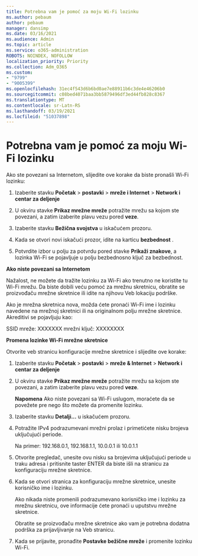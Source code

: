 ```yaml
---
title: Potrebna vam je pomoć za moju Wi-Fi lozinku
ms.author: pebaum
author: pebaum
manager: dansimp
ms.date: 03/16/2021
ms.audience: Admin
ms.topic: article
ms.service: o365-administration
ROBOTS: NOINDEX, NOFOLLOW
localization_priority: Priority
ms.collection: Adm_O365
ms.custom:
- "9799"
- "9005399"
ms.openlocfilehash: 31ec4f543d6b6bd0ae7e88911b6c3de4e46206b0
ms.sourcegitcommit: c08bed4071baa3bb5879496df3ed44fb828c8367
ms.translationtype: MT
ms.contentlocale: sr-Latn-RS
ms.lasthandoff: 03/19/2021
ms.locfileid: "51037898"
---
```

# <a name="need-help-with-my-wi-fi-password"></a>Potrebna vam je pomoć za moju Wi-Fi lozinku

Ako ste povezani sa Internetom, slijedite ove korake da biste pronašli Wi-Fi lozinku:

1. Izaberite stavku **Početak**  >  **postavki**  >  **mreže i Internet**  >  **Network i centar za deljenje**

1. U okviru stavke **Prikaz mrežne mreže** potražite mrežu sa kojom ste povezani, a zatim izaberite plavu vezu pored **veze**.

1. Izaberite stavku **Bežična svojstva** u iskačućem prozoru.

1. Kada se otvori novi iskačući prozor, idite na karticu **bezbednost** .

1. Potvrdite izbor u polju za potvrdu pored stavke **Prikaži znakove**, a lozinka Wi-Fi se pojavljuje u polju bezbednosno ključ za bezbednost.

**Ako niste povezani sa Internetom**

Nažalost, ne možete da tražite lozinku za Wi-Fi ako trenutno ne koristite tu Wi-Fi mrežu. Da biste dobili veću pomoć za mrežnu skretnicu, obratite se proizvođaču mrežne skretnice ili idite na njihovu Veb lokaciju podrške.

Ako je mrežna skretnica nova, možda ćete pronaći Wi-Fi ime i lozinku navedene na mrežnoj skretnici ili na originalnom polju mrežne skretnice. Akreditivi se pojavljuju kao:

SSID mreže: XXXXXXX mrežni ključ: XXXXXXXX

**Promena lozinke Wi-Fi mrežne skretnice**

Otvorite veb stranicu konfiguracije mrežne skretnice i slijedite ove korake:

1. Izaberite stavku **Početak**  >  **postavki**  >  **mreže & Internet**  >  **Network i centar za deljenje**

1. U okviru stavke **Prikaz mrežne mreže** potražite mrežu sa kojom ste povezani, a zatim izaberite plavu vezu pored **veze**.

    **Napomena** Ako niste povezani sa Wi-Fi uslugom, moraćete da se povežete pre nego što možete da promenite lozinku.

1. Izaberite stavku **Detalji...** u iskačućem prozoru.

1. Potražite IPv4 podrazumevani mrežni prolaz i primetićete nisku brojeva uključujući periode.

    Na primer: 192.168.0.1, 192.168.1.1, 10.0.0.1 ili 10.0.1.1

1. Otvorite pregledač, unesite ovu nisku sa brojevima uključujući periode u traku adresa i pritisnite taster ENTER da biste išli na stranicu za konfiguraciju mrežne skretnice.

1. Kada se otvori stranica za konfiguraciju mrežne skretnice, unesite korisničko ime i lozinku.

    Ako nikada niste promenili podrazumevano korisničko ime i lozinku za mrežnu skretnicu, ove informacije ćete pronaći u uputstvu mrežne skretnice.

    Obratite se proizvođaču mrežne skretnice ako vam je potrebna dodatna podrška za prijavljivanje na Veb stranicu.

1. Kada se prijavite, pronađite **Postavke bežične mreže** i promenite lozinku Wi-Fi.